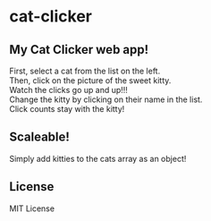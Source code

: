 # cat-clicker

## My Cat Clicker web app! 

First, select a cat from the list on the left.\
Then, click on the picture of the sweet kitty.\
Watch the clicks go up and up!!!\
Change the kitty by clicking on their name in the list.\
Click counts stay with the kitty!

## Scaleable!

Simply add kitties to the cats array as an object! 

## License

MIT License
